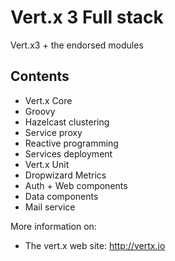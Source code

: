 # Vert.x 3 Full stack

Vert.x3 + the endorsed modules

## Contents

* Vert.x Core
* Groovy
* Hazelcast clustering
* Service proxy
* Reactive programming
* Services deployment
* Vert.x Unit
* Dropwizard Metrics
* Auth + Web components
* Data components
* Mail service

More information on:

* The vert.x web site: http://vertx.io

